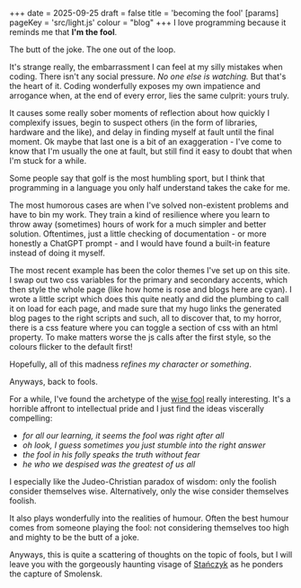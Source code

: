 +++
date = 2025-09-25
draft = false
title = 'becoming the fool'
[params]
    pageKey = 'src/light.js'
    colour = "blog"
+++
I love programming because it reminds me that **I'm the fool**.

The butt of the joke. The one out of the loop.

It's strange really, the embarrassment I can feel at my silly
mistakes when coding. There isn't any social pressure. *No one
else is watching.* But that's the heart of it. Coding wonderfully
exposes my own impatience and arrogance when, at the end of
every error, lies the same culprit: yours truly. 

It causes some really sober moments of reflection about how 
quickly I complexify issues, begin to suspect others (in the
form of libraries, hardware and the like), and delay in 
finding myself at fault until the final moment. Ok maybe that 
last one is a bit of an exaggeration - I've come to know that 
I'm usually the one at fault, but still find it easy to doubt 
that when I'm stuck for a while.

Some people say that golf is the most humbling sport, but
I think that programming in a language you only
half understand takes the cake for me.

The most humorous cases are when I've solved non-existent
problems and have to bin my work. They train a kind of 
resilience where you learn to throw away (sometimes) hours of work for a 
much simpler and better solution. Oftentimes, just a little
checking of documentation - or more honestly a ChatGPT prompt -
and I would have found a built-in feature instead of doing
it myself.

The most recent example has been the color themes I've
set up on this site. I swap out two css variables for the
primary and secondary accents, which then style the whole page
(like how home is rose and blogs here are cyan). I wrote
a little script which does this quite neatly and did the
plumbing to call it on load for each page, and made sure that 
my hugo links the generated blog pages to the right scripts and
such, all to discover that, to my horror, there is a css
feature where you can toggle a section of css with an html 
property. To make matters worse the js calls after the first 
style, so the colours flicker to the default first!

Hopefully, all of this madness *refines my character or
something*.

Anyways, back to fools.

For a while, I've found the archetype of the [wise fool][1]
really interesting. It's a horrible affront to intellectual 
pride and I just find the ideas viscerally compelling:
- *for all our learning, it seems the fool was right after all*
- *oh look, I guess sometimes you just stumble into the right answer*
- *the fool in his folly speaks the truth without fear*
- *he who we despised was the greatest of us all*

I especially like the Judeo-Christian paradox of wisdom: only the 
foolish consider themselves wise. Alternatively, only
the wise consider themselves foolish.

It also plays wonderfully into the realities of humour. 
Often the best humour comes from someone playing the fool:
not considering themselves too high and mighty to be the
butt of a joke.

Anyways, this is quite a scattering of thoughts on
the topic of fools, but I will leave you with the
gorgeously haunting visage of [Stańczyk][2]
as he ponders the capture of Smolensk.

[1]: https://en.wikipedia.org/wiki/Wise_fool
[2]: https://en.wikipedia.org/wiki/Sta%C5%84czyk
